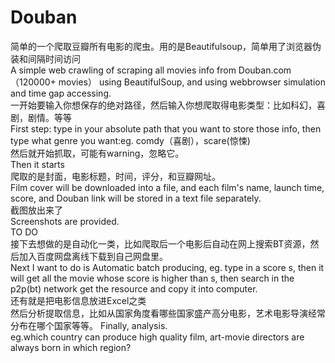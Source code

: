 # Douban
简单的一个爬取豆瓣所有电影的爬虫。用的是Beautifulsoup，简单用了浏览器伪装和间隔时间访问 <br>
    A simple web crawling of scraping all movies info from Douban.com（120000+ movies） using BeautifulSoup, and  using webbrowser simulation and time gap accessing.<br>
    一开始要输入你想保存的绝对路径，然后输入你想爬取得电影类型：比如科幻，喜剧，剧情。等等 <br>
    First step: type in your absolute path that you want to store those info, then type what genre you want:eg. comdy（喜剧），scare(惊悚)<br>
    然后就开始抓取，可能有warning，忽略它。 <br>
    Then it starts<br>
爬取的是封面，电影标题，时间，评分，和豆瓣网址。 <br>
Film cover will be downloaded into a file, and each film's name, launch time, score, and Douban link will be stored in a text file separately.<br>
截图放出来了 <br>
Screenshots are provided.<br>
TO DO<br>
接下去想做的是自动化一类，比如爬取后一个电影后自动在网上搜索BT资源，然后加入百度网盘离线下载到自己网盘里。 <br>
Next I want to do is Automatic batch producing, eg. type in a score s, then it will get all the movie whose score is higher than s, then search in the p2p(bt) network get the resource and copy it into computer.<br>
还有就是把电影信息放进Excel之类 <br>
然后分析提取信息，比如从国家角度看哪些国家盛产高分电影，艺术电影导演经常分布在哪个国家等等。
Finally, analysis.<br>
eg.which country can produce high quality film, art-movie directors are always born in which region?<br>
